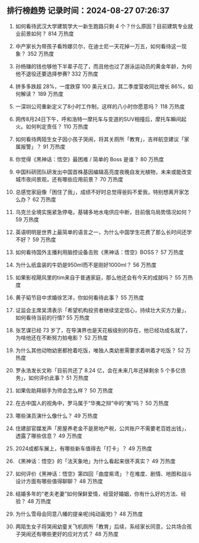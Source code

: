 
## 排行榜趋势 记录时间：2024-08-27 07:26:37
  
  1. 如何看待武汉大学建筑学大一新生跑路只剩 4 个？什么原因？目前建筑专业就业前景如何？ 814 万热度
    
  2. 中产家长为带孩子看玲娜贝尔，在迪士尼一天花掉一万五，如何看待这一现象？ 352 万热度
    
  3. 孙杨赚的钱也够他下半辈子花了，而且他也过了游泳运动员的黄金年龄，为何他不退役还要选择参赛? 332 万热度
    
  4. 拼多多跌超 28%，一度跌穿 100 美元关口，其二季度营收同比增长 86%，如何解读？ 189 万热度
    
  5. 一深圳公司重新定义了8小时工作制，这样的八小时你愿意吗？ 118 万热度
    
  6. 网传8月24日下午，呼和浩特一摩托车与变道的SUV相撞后，摩托车瞬间起火。如何判定责任？ 110 万热度
    
  7. 如何看待两陌生女子因小孩子哭闹，将其关厕所「教育」，吉祥航空建议「家属报警」？ 91 万热度
    
  8. 你觉得《黑神话：悟空》最困难 / 简单的 Boss 是谁？ 80 万热度
    
  9. 中国科研团队研发出中国首株基因编辑高亮度夜晚自发光植物，未来或能改变城市夜间景观，还有哪些应用前景？ 70 万热度
    
  10. 总感觉家庭像「困住了我」，成绩不好时总觉得爸妈不爱我，特别想离开家怎么办？ 62 万热度
    
  11. 乌克兰全境实施紧急停电，基辅多地水电供应中断，目前俄乌局势情况如何？ 59 万热度
    
  12. 英语明明是世界上最简单的语言之一，为什么中国学生花费了那么长时间还学不好？ 59 万热度
    
  13. 如何看待国外主播利用脑控设备击败《黑神话：悟空》BOSS？ 57 万热度
    
  14. 为什么纸盒装的牛奶是950ml而不是刚好1000ml？ 56 万热度
    
  15. 如果影视飓风里的tim来自于普通家庭，那么他还会有今天的成就吗？ 55 万热度
    
  16. 黄子韬节目中求婚徐艺洋，你如何看待此事？ 55 万热度
    
  17. 证监会主席吴清表示「希望机构投资者继续坚定信心，持续壮大买方力量」，如何看待当前的行情? 55 万热度
    
  18. 张艺谋已经 73 岁了，在导演界也是天花板级别的存在，他已经功成名就了，为啥他还在不断努力拍电影？ 52 万热度
    
  19. 为什么其他动物幼崽都抢着吃饭，唯独人类幼崽需要求着哄着才吃饭？ 52 万热度
    
  20. 罗永浩发长文称「目前共还了 8.24 亿，会在未来几年还掉剩余 5 个多亿债务」，如何评价此事？ 51 万热度
    
  21. 如果佐助拜纲手为师会怎么样？ 50 万热度
    
  22. 在古中国人的视角中，罗马属于“华夷之辩”中的“夷”吗？ 50 万热度
    
  23. 哪些演员演什么像什么？ 49 万热度
    
  24. 住建部官媒发声「房屋养老金不是房地产税，公共账户不需要老百姓出钱」，透露了哪些信息？ 49 万热度
    
  25. 2024成都车展上，有哪些新车值得去「打卡」？ 49 万热度
    
  26. 《黑神话：悟空》的「法天象地」为什么看起来很不真实？ 49 万热度
    
  27. 如何评价《黑神话：悟空》第四回「曲度紫鸢」？在难度、剧情、地图和战斗设计方面有哪些值得聊聊？ 48 万热度
    
  28. 结婚多年的“老夫老妻”如何保鲜爱情，经营好婚姻，你有什么好的方法、经验？ 48 万热度
    
  29. 为什么雪母会同意八幡的提亲呢(纯动画党)？ 48 万热度
    
  30. 两陌生女子将哭闹幼童关飞机厕所「教育」后续，系经家长同意，公共场合孩子哭闹还有哪些更好的应对方式？ 48 万热度
    
